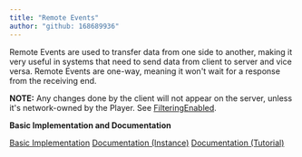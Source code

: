 ```yaml
---
title: "Remote Events"
author: "github: 168689936"
---
```


Remote Events are used to transfer data from one side to another, making it very useful in systems that need to send data from client to server and vice versa. Remote Events are one-way, meaning it won't wait for a response from the receiving end.

**NOTE:** Any changes done by the client will not appear on the server, unless it's network-owned by the Player. See [FilteringEnabled](https://github.com/eunhalua/tags/blob/main/FilteringEnabled.md).

**Basic Implementation and Documentation**

[Basic Implementation](https://github.com/eunhalua/tags/blob/main/Remote%20Events.md)
[Documentation (Instance)](https://create.roblox.com/docs/reference/engine/classes/RemoteEvent)
[Documentation (Tutorial)](https://create.roblox.com/docs/scripting/events/remote)
